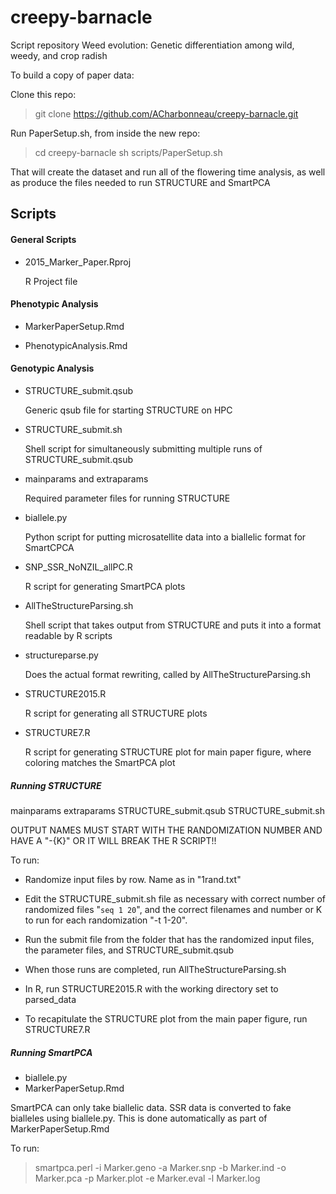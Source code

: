 # creepy-barnacle
Script repository Weed evolution: Genetic differentiation among wild, weedy, and crop radish

To build a copy of paper data:

Clone this repo:

> git clone https://github.com/ACharbonneau/creepy-barnacle.git

Run PaperSetup.sh, from inside the new repo:

> cd creepy-barnacle
> sh scripts/PaperSetup.sh

That will create the dataset and run all of the flowering time analysis, as well as produce the files needed to run STRUCTURE and SmartPCA


## Scripts

#### General Scripts

- 2015_Marker_Paper.Rproj
	
	R Project file
	
#### Phenotypic Analysis

- MarkerPaperSetup.Rmd  


- PhenotypicAnalysis.Rmd  


#### Genotypic Analysis

- STRUCTURE_submit.qsub 
	
	Generic qsub file for starting STRUCTURE on HPC

- STRUCTURE_submit.sh
	
	Shell script for simultaneously submitting multiple runs of STRUCTURE_submit.qsub
	
- mainparams and extraparams
	
	Required parameter files for running STRUCTURE
 
- biallele.py 

	Python script for putting microsatellite data into a biallelic format for SmartCPCA
	
- SNP_SSR_NoNZIL_allPC.R  
	
	R script for generating SmartPCA plots
	
- AllTheStructureParsing.sh

	Shell script that takes output from STRUCTURE and puts it into a format readable by R scripts
	
- structureparse.py

	Does the actual format rewriting, called by AllTheStructureParsing.sh 
	
- STRUCTURE2015.R  

	R script for generating all STRUCTURE plots
	
- STRUCTURE7.R

	R script for generating STRUCTURE plot for main paper figure, where coloring matches the SmartPCA plot
	
##### Running STRUCTURE

mainparams 
extraparams 
STRUCTURE_submit.qsub 
STRUCTURE_submit.sh 

OUTPUT NAMES MUST START WITH THE RANDOMIZATION NUMBER AND HAVE A "-{K}" OR IT WILL BREAK THE R SCRIPT!!

To run:

- Randomize input files by row. Name as in "1rand.txt"
- Edit the STRUCTURE_submit.sh file as necessary with correct number of randomized files "`seq 1 20`", and the correct filenames and number or K to run for each randomization "-t 1-20".

- Run the submit file from the folder that has the randomized input files, the parameter files, and STRUCTURE_submit.qsub

- When those runs are completed, run AllTheStructureParsing.sh

- In R, run STRUCTURE2015.R with the working directory set to parsed_data

- To recapitulate the STRUCTURE plot from the main paper figure, run STRUCTURE7.R

##### Running SmartPCA

- biallele.py
- MarkerPaperSetup.Rmd


SmartPCA can only take biallelic data. SSR data is converted to fake bialleles using biallele.py. This is done automatically as part of MarkerPaperSetup.Rmd

To run:

> smartpca.perl -i Marker.geno -a Marker.snp -b Marker.ind -o Marker.pca -p Marker.plot -e Marker.eval -l Marker.log

